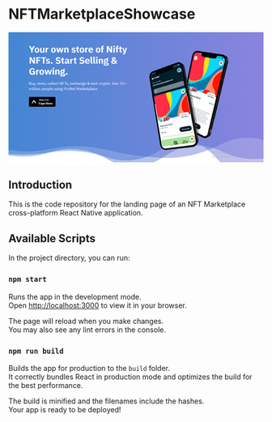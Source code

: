 # NFTMarketplaceShowcase

![NFT Marketplace](https://raw.githubusercontent.com/MwauratheAlex/portfolio_website/master/public/images/1.png)

## Introduction

This is the code repository for the landing page of an NFT Marketplace cross-platform React Native application.

## Available Scripts

In the project directory, you can run:

### `npm start`

Runs the app in the development mode.\
Open [http://localhost:3000](http://localhost:3000) to view it in your browser.

The page will reload when you make changes.\
You may also see any lint errors in the console.

### `npm run build`

Builds the app for production to the `build` folder.\
It correctly bundles React in production mode and optimizes the build for the best performance.

The build is minified and the filenames include the hashes.\
Your app is ready to be deployed!
